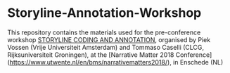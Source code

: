 # Storyline-Annotation-Workshop

This repository contains the materials used for the pre-conference workshop <a href="https://www.utwente.nl/en/bms/narrativematters2018/program/Workshop-6/">STORYLINE CODING AND ANNOTATION</a>, organised by Piek Vossen (Vrije Universiteit Amsterdam) and Tommaso Caselli (CLCG, Rijksuniversiteit Groningen), at the [Narrative Matter 2018 Conference] (https://www.utwente.nl/en/bms/narrativematters2018/), in Enschede (NL)


